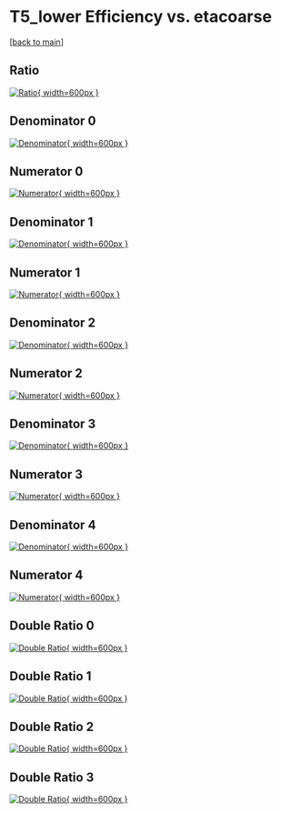 # T5_lower Efficiency vs. etacoarse

[[back to main](./)]



## Ratio

[![Ratio](../mtv/var/T5_lower_vtr_321_0_eff_etacoarse.png){ width=600px }](../mtv/var/T5_lower_vtr_321_0_eff_etacoarse.pdf)

## Denominator 0

[![Denominator](../mtv/den/T5_lower_vtr_321_0_eff_etacoarse_den0.png){ width=600px }](../mtv/den/T5_lower_vtr_321_0_eff_etacoarse_den0.pdf)

## Numerator 0

[![Numerator](../mtv/num/T5_lower_vtr_321_0_eff_etacoarse_num0.png){ width=600px }](../mtv/num/T5_lower_vtr_321_0_eff_etacoarse_num0.pdf)

## Denominator 1

[![Denominator](../mtv/den/T5_lower_vtr_321_0_eff_etacoarse_den1.png){ width=600px }](../mtv/den/T5_lower_vtr_321_0_eff_etacoarse_den1.pdf)

## Numerator 1

[![Numerator](../mtv/num/T5_lower_vtr_321_0_eff_etacoarse_num1.png){ width=600px }](../mtv/num/T5_lower_vtr_321_0_eff_etacoarse_num1.pdf)

## Denominator 2

[![Denominator](../mtv/den/T5_lower_vtr_321_0_eff_etacoarse_den2.png){ width=600px }](../mtv/den/T5_lower_vtr_321_0_eff_etacoarse_den2.pdf)

## Numerator 2

[![Numerator](../mtv/num/T5_lower_vtr_321_0_eff_etacoarse_num2.png){ width=600px }](../mtv/num/T5_lower_vtr_321_0_eff_etacoarse_num2.pdf)

## Denominator 3

[![Denominator](../mtv/den/T5_lower_vtr_321_0_eff_etacoarse_den3.png){ width=600px }](../mtv/den/T5_lower_vtr_321_0_eff_etacoarse_den3.pdf)

## Numerator 3

[![Numerator](../mtv/num/T5_lower_vtr_321_0_eff_etacoarse_num3.png){ width=600px }](../mtv/num/T5_lower_vtr_321_0_eff_etacoarse_num3.pdf)

## Denominator 4

[![Denominator](../mtv/den/T5_lower_vtr_321_0_eff_etacoarse_den4.png){ width=600px }](../mtv/den/T5_lower_vtr_321_0_eff_etacoarse_den4.pdf)

## Numerator 4

[![Numerator](../mtv/num/T5_lower_vtr_321_0_eff_etacoarse_num4.png){ width=600px }](../mtv/num/T5_lower_vtr_321_0_eff_etacoarse_num4.pdf)

## Double Ratio 0

[![Double Ratio](../mtv/ratio/T5_lower_vtr_321_0_eff_etacoarse_ratio0.png){ width=600px }](../mtv/ratio/T5_lower_vtr_321_0_eff_etacoarse_ratio0.pdf)

## Double Ratio 1

[![Double Ratio](../mtv/ratio/T5_lower_vtr_321_0_eff_etacoarse_ratio1.png){ width=600px }](../mtv/ratio/T5_lower_vtr_321_0_eff_etacoarse_ratio1.pdf)

## Double Ratio 2

[![Double Ratio](../mtv/ratio/T5_lower_vtr_321_0_eff_etacoarse_ratio2.png){ width=600px }](../mtv/ratio/T5_lower_vtr_321_0_eff_etacoarse_ratio2.pdf)

## Double Ratio 3

[![Double Ratio](../mtv/ratio/T5_lower_vtr_321_0_eff_etacoarse_ratio3.png){ width=600px }](../mtv/ratio/T5_lower_vtr_321_0_eff_etacoarse_ratio3.pdf)

